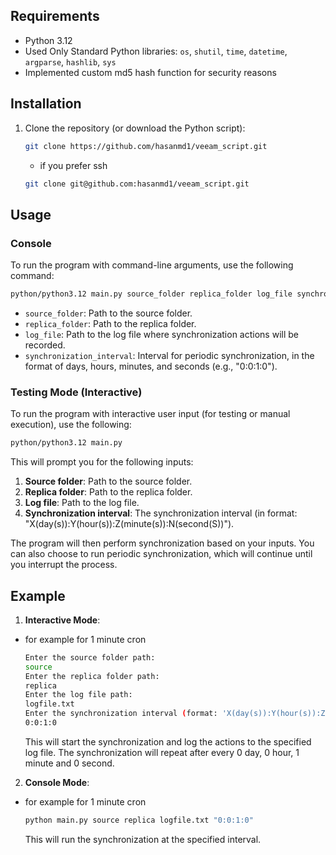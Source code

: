 ## Requirements

- Python 3.12
- Used Only Standard Python libraries: `os`, `shutil`, `time`, `datetime`, `argparse`, `hashlib`, `sys`
- Implemented custom md5 hash function for security reasons

## Installation

1. Clone the repository (or download the Python script):
   ```bash
   git clone https://github.com/hasanmd1/veeam_script.git
   ```
   - if you prefer ssh
   ```bash
   git clone git@github.com:hasanmd1/veeam_script.git
   ```

## Usage

### Console

To run the program with command-line arguments, use the following command:

```bash
python/python3.12 main.py source_folder replica_folder log_file synchronization_interval
```

- `source_folder`: Path to the source folder.
- `replica_folder`: Path to the replica folder.
- `log_file`: Path to the log file where synchronization actions will be recorded.
- `synchronization_interval`: Interval for periodic synchronization, in the format of days, hours, minutes, and seconds (e.g., "0:0:1:0").

### Testing Mode (Interactive)

To run the program with interactive user input (for testing or manual execution), use the following:

```bash
python/python3.12 main.py
```

This will prompt you for the following inputs:
1. **Source folder**: Path to the source folder.
2. **Replica folder**: Path to the replica folder.
3. **Log file**: Path to the log file.
4. **Synchronization interval**: The synchronization interval (in format: "X(day(s)):Y(hour(s)):Z(minute(s)):N(second(S))").

The program will then perform synchronization based on your inputs. You can also choose to run periodic synchronization, which will continue until you interrupt the process.

## Example

1. **Interactive Mode**:
- for example for 1 minute cron
   ```bash
   Enter the source folder path:
   source
   Enter the replica folder path:
   replica
   Enter the log file path:
   logfile.txt
   Enter the synchronization interval (format: 'X(day(s)):Y(hour(s)):Z(minute(s)):N(second(S))'):
   0:0:1:0
   ```
  
   This will start the synchronization and log the actions to the specified log file. The synchronization will repeat after every 0 day, 0 hour, 1 minute and 0 second.

2. **Console Mode**:
 - for example for 1 minute cron
   ```bash
   python main.py source replica logfile.txt "0:0:1:0"
   ```

   This will run the synchronization at the specified interval.
